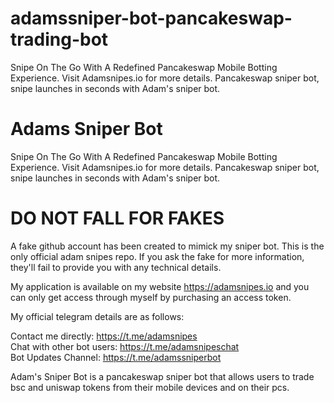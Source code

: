 # adamssniper-bot-pancakeswap-trading-bot
Snipe On The Go With A Redefined Pancakeswap Mobile Botting Experience. Visit Adamsnipes.io for more details. Pancakeswap sniper bot, snipe launches in seconds with Adam's sniper bot.

# Adams Sniper Bot

Snipe On The Go With A Redefined Pancakeswap Mobile Botting Experience. Visit Adamsnipes.io for more details. Pancakeswap sniper bot, snipe launches in seconds with Adam's sniper bot.

# DO NOT FALL FOR FAKES
A fake github account has been created to mimick my sniper bot. This is the only official adam snipes repo. If you ask the fake for more information, they'll fail to provide you with any technical details.

My application is available on my website https://adamsnipes.io and you can only get access through myself by purchasing an access token.

My official telegram details are as follows:

Contact me directly: https://t.me/adamsnipes <br />
Chat with other bot users: https://t.me/adamsnipeschat <br />
Bot Updates Channel: https://t.me/adamssniperbot <br />

Adam's Sniper Bot is a pancakeswap sniper bot that allows users to trade bsc and uniswap tokens from their mobile devices and on their pcs.
